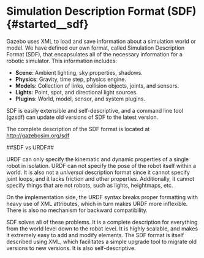 Simulation Description Format (SDF) {#started__sdf}
======================

Gazebo uses XML to load and save information about a simulation world or model. We have defined our own format, called Simulation Description Format (SDF), that encapsulates all of the necessary information for a robotic simulator. This information includes:

-  **Scene**: Ambient lighting, sky properties, shadows.
-  **Physics**: Gravity, time step, physics engine.
-  **Models**: Collection of links, collision objects, joints, and sensors.
-  **Lights**: Point, spot, and directional light sources.
-  **Plugins**: World, model, sensor, and system plugins.


SDF is easily extensible and self-descriptive, and a command line tool (gzsdf) can update old versions of SDF to the latest version. 

The complete description of the SDF format is located at http://gazebosim.org/sdf

##SDF vs URDF##

URDF can only specify the kinematic and dynamic properties of a
single robot in isolation. URDF can not specify the pose of the robot itself
within a world. It is also not a *universal* description format since it cannot
specify joint loops, and it lacks friction and other properties. Additionally,
it cannot specify things that are not robots, such as lights, heightmaps, etc.

On the implementation side, the URDF syntax breaks proper formatting with
heavy use of XML attributes, which in turn makes URDF more inflexible.
There is also no mechanism for backward compatibility.

SDF solves all of these problems. It is a complete description for everything from
the world level down to the robot level. It is highly scalable, and makes it extremely
easy to add and modify elements. The SDF format is itself described using XML,
which facilitates a simple upgrade tool to migrate old versions to new
versions. It is also self-descriptive.
